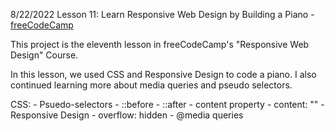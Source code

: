 8/22/2022
Lesson 11: Learn Responsive Web Design by Building a Piano -
[freeCodeCamp](https://www.freecodecamp.org/learn/2022/responsive-web-design/#learn-responsive-web-design-by-building-a-piano)

This project is the eleventh lesson in freeCodeCamp's "Responsive Web Design" Course.

In this lesson, we used CSS and Responsive Design to code a piano. I also continued learning more about media queries and pseudo selectors.

CSS:
    - Psuedo-selectors
        - ::before
        - ::after
    - content property
        - content: ""
    - Responsive Design
        - overflow: hidden
        - @media queries